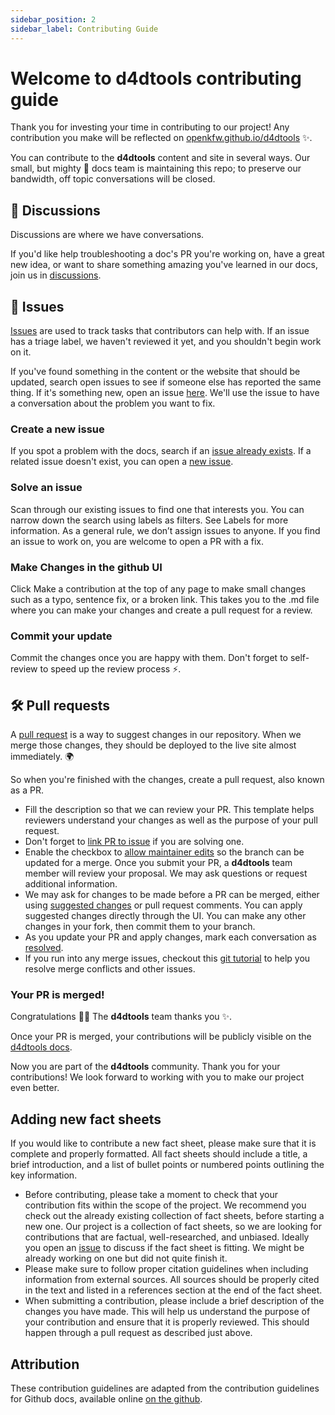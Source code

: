 ```yaml
---
sidebar_position: 2
sidebar_label: Contributing Guide
---
```

# Welcome to d4dtools contributing guide

Thank you for investing your time in contributing to our project! Any contribution you make will be reflected on [openkfw.github.io/d4dtools](https://openkfw.github.io/d4dtools/) :sparkles:.

You can contribute to the **d4dtools** content and site in several ways. Our small, but mighty :muscle: docs team is maintaining this repo; to preserve our bandwidth, off topic conversations will be closed.

## :mega: Discussions

Discussions are where we have conversations.

If you'd like help troubleshooting a doc's PR you're working on, have a great new idea, or want to share something amazing you've learned in our docs, join us in [discussions](https://github.com/openkfw/d4dtools/discussions/).

## :lady_beetle: Issues

[Issues](https://docs.github.com/en/github/managing-your-work-on-github/about-issues) are used to track tasks that contributors can help with. If an issue has a triage label, we haven't reviewed it yet, and you shouldn't begin work on it.

If you've found something in the content or the website that should be updated, search open issues to see if someone else has reported the same thing. If it's something new, open an issue [here](https://github.com/openkfw/d4dtools/issues). We'll use the issue to have a conversation about the problem you want to fix.

### Create a new issue

If you spot a problem with the docs, search if an [issue already exists](https://github.com/openkfw/d4dtools/issues). If a related issue doesn't exist, you can open a [new issue](https://github.com/openkfw/d4dtools/issues/new).

### Solve an issue

Scan through our existing issues to find one that interests you. You can narrow down the search using labels as filters. See Labels for more information. As a general rule, we don’t assign issues to anyone. If you find an issue to work on, you are welcome to open a PR with a fix.

### Make Changes in the github UI

Click Make a contribution at the top of any page to make small changes such as a typo, sentence fix, or a broken link. This takes you to the .md file where you can make your changes and create a pull request for a review.

### Commit your update

Commit the changes once you are happy with them. Don't forget to self-review to speed up the review process :zap:.

## :hammer_and_wrench: Pull requests

A [pull request](https://docs.github.com/en/github/collaborating-with-issues-and-pull-requests/about-pull-requests) is a way to suggest changes in our repository. When we merge those changes, they should be deployed to the live site almost immediately. :earth_africa:

So when you're finished with the changes, create a pull request, also known as a PR.

- Fill the description so that we can review your PR. This template helps reviewers understand your changes as well as the purpose of your pull request.
- Don't forget to [link PR to issue](https://docs.github.com/en/issues/tracking-your-work-with-issues/linking-a-pull-request-to-an-issue) if you are solving one.
- Enable the checkbox to [allow maintainer edits](https://docs.github.com/en/github/collaborating-with-issues-and-pull-requests/allowing-changes-to-a-pull-request-branch-created-from-a-fork) so the branch can be updated for a merge. Once you submit your PR, a **d4dtools** team member will review your proposal. We may ask questions or request additional information.
- We may ask for changes to be made before a PR can be merged, either using [suggested changes](https://docs.github.com/en/github/collaborating-with-issues-and-pull-requests/incorporating-feedback-in-your-pull-request) or pull request comments. You can apply suggested changes directly through the UI. You can make any other changes in your fork, then commit them to your branch.
- As you update your PR and apply changes, mark each conversation as [resolved](https://docs.github.com/en/github/collaborating-with-issues-and-pull-requests/commenting-on-a-pull-request#resolving-conversations).
- If you run into any merge issues, checkout this [git tutorial](https://github.com/skills/resolve-merge-conflicts) to help you resolve merge conflicts and other issues.

### Your PR is merged!

Congratulations :tada::tada: The **d4dtools** team thanks you :sparkles:.

Once your PR is merged, your contributions will be publicly visible on the [d4dtools docs](https://openkfw.github.io/d4dtools/).

Now you are part of the **d4dtools** community. Thank you for your contributions! We look forward to working with you to make our project even better.

## Adding new fact sheets

If you would like to contribute a new fact sheet, please make sure that it is complete and properly formatted. All fact sheets should include a title, a brief introduction, and a list of bullet points or numbered points outlining the key information.

- Before contributing, please take a moment to check that your contribution fits within the scope of the project. We recommend you check out the already existing collection of fact sheets, before starting a new one.
  Our project is a collection of fact sheets, so we are looking for contributions that are factual, well-researched, and unbiased. Ideally you open an [issue](https://github.com/openkfw/d4dtools/issues) to discuss if the fact sheet is fitting. We might be already working on one but did not quite finish it.
- Please make sure to follow proper citation guidelines when including information from external sources. All sources should be properly cited in the text and listed in a references section at the end of the fact sheet.
- When submitting a contribution, please include a brief description of the changes you have made. This will help us understand the purpose of your contribution and ensure that it is properly reviewed. This should happen through a pull request as described just above.

## Attribution

These contribution guidelines are adapted from the contribution guidelines for Github docs, available online [on the github](https://github.com/github/docs/blob/main/CONTRIBUTING.md).
